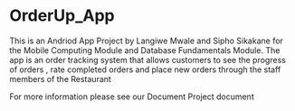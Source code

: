 # OrderUp_App
This is an Andriod App Project by Langiwe Mwale and Sipho Sikakane for the Mobile Computing Module and Database Fundamentals Module.
The app is an order tracking system that allows customers to see the progress of orders , rate completed orders and place new orders through the staff members of the Restaurant

For more information please see our Document Project document
